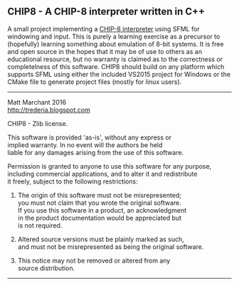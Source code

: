 CHIP8 - A CHIP-8 interpreter written in C++
-------------------------------------------

A small project implementing a [CHIP-8 interpreter](https://en.wikipedia.org/wiki/CHIP-8) using SFML for windowing and
input. This is purely a learning exercise as a precursor to (hopefully) learning something about emulation of 8-bit 
systems. It is free and open source in the hopes that it may be of use to others as an educational resource, but no
warranty is claimed as to the correctness or completelness of this software. CHIP8 should build on any platform which 
supports SFML using either the included VS2015 project for Windows or the CMake file to generate project files (mostly
for linux users).

-----------------------------------------------------------------------

Matt Marchant 2016  
http://trederia.blogspot.com  

CHIP8 - Zlib license.  

This software is provided 'as-is', without any express or  
implied warranty. In no event will the authors be held  
liable for any damages arising from the use of this software.  

Permission is granted to anyone to use this software for any purpose,  
including commercial applications, and to alter it and redistribute  
it freely, subject to the following restrictions:  

1. The origin of this software must not be misrepresented;  
you must not claim that you wrote the original software.  
If you use this software in a product, an acknowledgment  
in the product documentation would be appreciated but  
is not required.  

2. Altered source versions must be plainly marked as such,  
and must not be misrepresented as being the original software.  

3. This notice may not be removed or altered from any  
source distribution.  

----------------------------------------------------------------------- 
